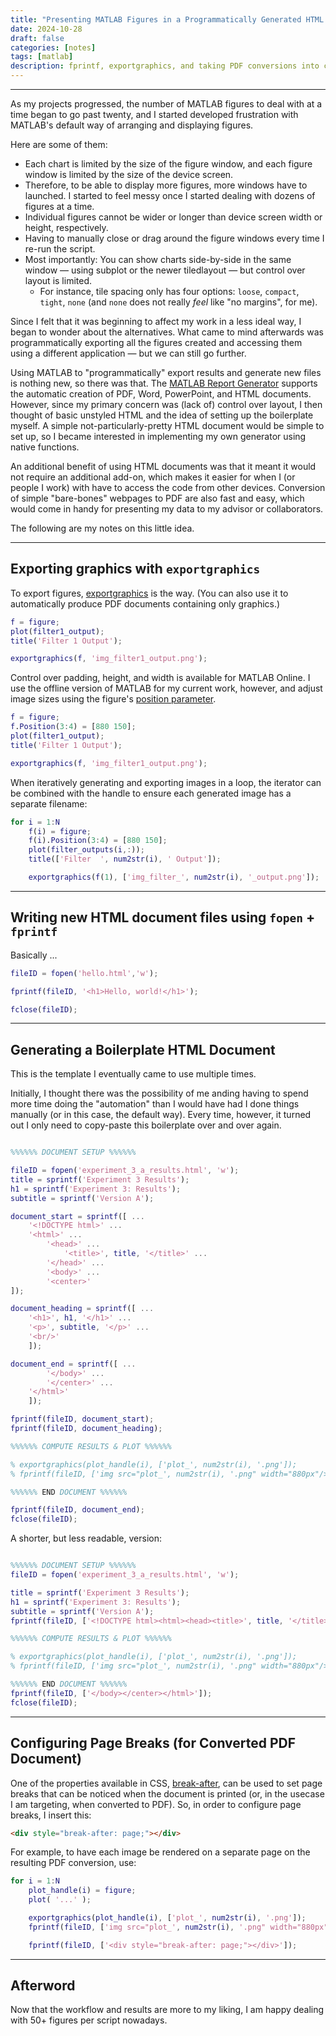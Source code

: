 ```yaml
---
title: "Presenting MATLAB Figures in a Programmatically Generated HTML Document"
date: 2024-10-28
draft: false
categories: [notes]
tags: [matlab]
description: fprintf, exportgraphics, and taking PDF conversions into consideration.
---
```


---

As my projects progressed, the number of MATLAB figures to deal with at a time began to go past twenty, and I started developed frustration with MATLAB's default way of arranging and displaying figures. 

Here are some of them:

- Each chart is limited by the size of the figure window, and each figure window is limited by the size of the device screen.
- Therefore, to be able to display more figures, more windows have to launched. I started to feel messy once I started dealing with dozens of figures at a time.
- Individual figures cannot be wider or longer than device screen width or height, respectively.
- Having to manually close or drag around the figure windows every time I re-run the script.
- Most importantly: You can show charts side-by-side in the same window — using subplot or the newer tiledlayout — but control over layout is limited.
    - For instance, tile spacing only has four options: `loose`, `compact`, `tight`, `none` (and `none` does not really *feel* like "no margins", for me).

Since I felt that it was beginning to affect my work in a less ideal way, I began to wonder about the alternatives. What came to mind afterwards was programmatically exporting all the figures created and accessing them using a different application — but we can still go further.

Using MATLAB to "programmatically" export results and generate new files is nothing new, so there was that. The [MATLAB Report Generator](https://www.mathworks.com/help/rptgen/) supports the automatic creation of PDF, Word, PowerPoint, and HTML documents. However, since my primary concern was (lack of) control over layout, I then thought of basic unstyled HTML and the idea of setting up the boilerplate myself. A simple not-particularly-pretty HTML document would be simple to set up, so I became interested in implementing my own generator using native functions.

An additional benefit of using HTML documents was that it meant it would not require an additional add-on, which makes it easier for when I (or people I work) with have to access the code from other devices. Conversion of simple "bare-bones" webpages to PDF are also fast and easy, which would come in handy for presenting my data to my advisor or collaborators.

The following are my notes on this little idea.   

---  

## Exporting graphics with `exportgraphics`
To export figures, [exportgraphics](https://www.mathworks.com/help/matlab/ref/exportgraphics.html) is the way. (You can also use it to automatically produce PDF documents containing only graphics.)

```matlab
f = figure;
plot(filter1_output);
title('Filter 1 Output');

exportgraphics(f, 'img_filter1_output.png');
```

Control over padding, height, and width is available for MATLAB Online. I use the offline version of MATLAB for my current work, however, and adjust image sizes using the figure's [position parameter](https://www.mathworks.com/help/matlab/ref/matlab.ui.figure-properties.html). 

```matlab
f = figure;
f.Position(3:4) = [880 150];
plot(filter1_output);
title('Filter 1 Output');

exportgraphics(f, 'img_filter1_output.png');
```

When iteratively generating and exporting images in a loop, the iterator can be combined with the handle to ensure each generated image has a separate filename:

```matlab
for i = 1:N
    f(i) = figure;
    f(i).Position(3:4) = [880 150];
    plot(filter_outputs(i,:));
    title(['Filter  ', num2str(i), ' Output']);

    exportgraphics(f(1), ['img_filter_', num2str(i), '_output.png']);
```

---  

## Writing new HTML document files using `fopen` + `fprintf`
Basically ...

```matlab
fileID = fopen('hello.html','w');

fprintf(fileID, '<h1>Hello, world!</h1>');

fclose(fileID);
```

---  

## Generating a Boilerplate HTML Document
This is the template I eventually came to use multiple times.

Initially, I thought there was the possibility of me anding having to spend more time doing the "automation" than I would have had I done things manually (or in this case, the default way). Every time, however, it turned out I only need to copy-paste this boilerplate over and over again.

```matlab

%%%%%% DOCUMENT SETUP %%%%%%

fileID = fopen('experiment_3_a_results.html', 'w');
title = sprintf('Experiment 3 Results');
h1 = sprintf('Experiment 3: Results');
subtitle = sprintf('Version A');

document_start = sprintf([ ... 
    '<!DOCTYPE html>' ...
    '<html>' ...
        '<head>' ...
            '<title>', title, '</title>' ...
        '</head>' ...
        '<body>' ...
        '<center>'
]);

document_heading = sprintf([ ...
    '<h1>', h1, '</h1>' ...
    '<p>', subtitle, '</p>' ...
    '<br/>'
    ]);

document_end = sprintf([ ...
        '</body>' ...
        '</center>' ...
    '</html>'
    ]);

fprintf(fileID, document_start);
fprintf(fileID, document_heading);

%%%%%% COMPUTE RESULTS & PLOT %%%%%%

% exportgraphics(plot_handle(i), ['plot_', num2str(i), '.png']);
% fprintf(fileID, ['img src="plot_', num2str(i), '.png" width="880px"/><br/>']);

%%%%%% END DOCUMENT %%%%%%

fprintf(fileID, document_end);
fclose(fileID);
```


A shorter, but less readable, version:
```matlab

%%%%%% DOCUMENT SETUP %%%%%%
fileID = fopen('experiment_3_a_results.html', 'w');

title = sprintf('Experiment 3 Results');
h1 = sprintf('Experiment 3: Results');
subtitle = sprintf('Version A');
fprintf(fileID, ['<!DOCTYPE html><html><head><title>', title, '</title></head><body><center><h1>', h1, '</h1><p>', subtitle, '</p><br/>']);

%%%%%% COMPUTE RESULTS & PLOT %%%%%%

% exportgraphics(plot_handle(i), ['plot_', num2str(i), '.png']);
% fprintf(fileID, ['img src="plot_', num2str(i), '.png" width="880px"/><br/>']);

%%%%%% END DOCUMENT %%%%%%
fprintf(fileID, ['</body></center></html>']);
fclose(fileID);
```

---  

## Configuring Page Breaks (for Converted PDF Document)
One of the properties available in CSS, [break-after](https://developer.mozilla.org/en-US/docs/Web/CSS/break-after), can be used to set page breaks that can be noticed when the document is printed (or, in the usecase I am targeting, when converted to PDF). So, in order to configure page breaks, I insert this:

```html
<div style="break-after: page;"></div>
```

For example, to have each image be rendered on a separate page on the resulting PDF conversion, use:

```matlab
for i = 1:N
    plot_handle(i) = figure;
    plot( '...' );

    exportgraphics(plot_handle(i), ['plot_', num2str(i), '.png']);
    fprintf(fileID, ['img src="plot_', num2str(i), '.png" width="880px"/><br/>']);

    fprintf(fileID, ['<div style="break-after: page;"></div>']);

```

---  

## Afterword
Now that the workflow and results are more to my liking, I am happy dealing with 50+ figures per script nowadays.